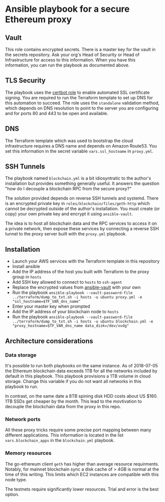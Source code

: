 # Ansible playbook for a secure Ethereum proxy

## Vault

This role contains encrypted secrets. There is a master key for the vault in the secrets repository. Ask your org's Head of Security or Head of Infrastructure for access to this information. When you have this information, you can run the playbook as documented above.

## TLS Security
The playbook uses the [certbot role](https://github.com/geerlingguy/ansible-role-certbot) to enable automated SSL certificate signing. You are required to run the Terraform template to set up DNS for this automation to succeed. The role uses the `standalone` validation method, which depends on DNS resolution to point to the server you are configuring and for ports 80 and 443 to be open and available.


## DNS

The Terraform template which was used to bootstrap the cloud infrastructure requires a DNS name and depends on Amazon Route53. You set this information in the secret variable `vars.ssl_hostname` in `proxy.yml`.

## SSH Tunnels

The playbook named `blockchain.yml` is a bit idiosyntratic to the author's installation but provides something generally useful. It answers the question "how do I decouple a blockchain RPC from the secure proxy?"

The solution provided depends on reverse SSH tunnels and systemd. There is an encrypted private key in `roles/blockchain/files/geth-http` which cannot be decrypted outside of the author's installation. You must create (or copy) your own private key and encrypt it using `ansible-vault`.

The idea is to host all blockchain data and the RPC services to access it on a private network, then expose these services by connecting a reverse SSH tunnel to the proxy server built with the `proxy.yml` playbook.

## Installation

* Launch your AWS services with the Terraform template in this repository
* Install ansible
* Add the IP address of the host you built with Terraform to the proxy group in `hosts`
* Add SSH key allowed to connect to `hosts` to `ssh-agent`
* Replace the encrypted values from [ansible-vault](https://docs.ansible.com/ansible/2.4/vault.html) with your own
* Run the playbook `ansible-playbook --vault-password-file ../terraform/dump_to_txt.sh -i hosts -u ubuntu proxy.yml -e "ssl_hostname=$TF_VAR_dns_name"`
* Enter your master key when prompted
* Add the IP address of your blockchain node to `hosts`
* Run the playbook `ansible-playbook --vault-password-file ../terraform/dump_to_txt.sh -i hosts -u ubuntu blockchain.yml -e "proxy_hostname=$TF_VAR_dns_name data_disk=/dev/xvdg"`

## Architecture considerations

### Data storage

It's possible to run both playbooks on the same instance. As of 2018-07-05 the Ethereum blockchain data exceeds 1TB for all the networks included by default in this playbook. This playbook provisions a 1TB volume in cloud storage. Change this variable if you do not want all networks in this playbook to run.

In contrast, on the same date a 8TB spining disk HDD costs about US $160. 1TB SSDs get cheaper by the month. This lead to the movtivation to decouple the blockchain data from the proxy in this repo.

### Network ports

All these proxy tricks require some precise port mapping between many different applications. This information is located in the list `vars.blockchain_apps` in the `blockchain.yml` playbook.

### Memory resources

The go-ethereum client `geth` has higher than average resource requirments. Notably, for mainnet blockchain sync a disk cache of > 4GB is normal at the time of this writing. This limits which EC2 instances are compatible with this node type.

The testnets require significantly lower resources. Trial and error is the best option.
